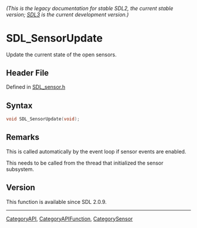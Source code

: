 ###### (This is the legacy documentation for stable SDL2, the current stable version; [SDL3](https://wiki.libsdl.org/SDL3/) is the current development version.)
# SDL_SensorUpdate

Update the current state of the open sensors.

## Header File

Defined in [SDL_sensor.h](https://github.com/libsdl-org/SDL/blob/SDL2/include/SDL_sensor.h)

## Syntax

```c
void SDL_SensorUpdate(void);

```

## Remarks

This is called automatically by the event loop if sensor events are
enabled.

This needs to be called from the thread that initialized the sensor
subsystem.

## Version

This function is available since SDL 2.0.9.

----
[CategoryAPI](CategoryAPI), [CategoryAPIFunction](CategoryAPIFunction), [CategorySensor](CategorySensor)

